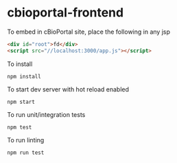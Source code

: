 # cbioportal-frontend

To embed in cBioPortal site, place the following in any jsp

```html
<div id="root">fd</div>
<script src="//localhost:3000/app.js"></script>
```

To install 
```
npm install
```

To start dev server with hot reload enabled
```
npm start
```

To run unit/integration tests
```
npm test
```

To run linting
```
npm run test
```

